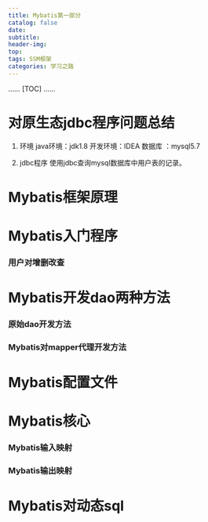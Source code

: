 ```yaml
---
title: Mybatis第一部分
catalog: false
date:
subtitle:
header-img:
top:
tags: SSM框架
categories: 学习之路
---
```

……
[TOC]
……
# 对原生态jdbc程序问题总结
1. 环境
java环境：jdk1.8
开发环境：IDEA
数据库  ：mysql5.7

2. jdbc程序
使用jdbc查询mysql数据库中用户表的记录。

# Mybatis框架原理
# Mybatis入门程序
### 用户对增删改查
# Mybatis开发dao两种方法
### 原始dao开发方法
### Mybatis对mapper代理开发方法
# Mybatis配置文件
# Mybatis核心
### Mybatis输入映射
### Mybatis输出映射
# Mybatis对动态sql


